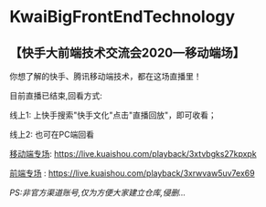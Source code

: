 # KwaiBigFrontEndTechnology

【快手大前端技术交流会2020—移动端场】
--------

你想了解的快手、腾讯移动端技术，都在这场直播里！

目前直播已结束,回看方式:

线上1: 上快手搜索"快手文化"点击"直播回放"，即可收看；

线上2: 也可在PC端回看

[移动端专场](https://live.kuaishou.com/playback/3xtvbgks27kpxpk): https://live.kuaishou.com/playback/3xtvbgks27kpxpk

[前端专场](https://live.kuaishou.com/playback/3xrwvaw5uv7ex69) : https://live.kuaishou.com/playback/3xrwvaw5uv7ex69


*PS:非官方渠道账号,仅为方便大家建立仓库,侵删...*
